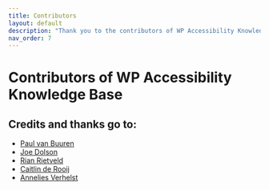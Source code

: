 ```yaml
---
title: Contributors
layout: default
description: "Thank you to the contributors of WP Accessibility Knowledge Base"
nav_order: 7
---
```


#  Contributors of WP Accessibility Knowledge Base

## Credits and thanks go to:
- <a href="https://wbvb.nl/">Paul van Buuren</a>
- <a href="https://joedolson.com">Joe Dolson</a>
- <a href="https://rianrietveld.com">Rian Rietveld</a>
- <a href="https://www.caitlinderooij.com/">Caitlin de Rooij</a>
- <a href="https://www.adviesvanannelies.nl/">Annelies Verhelst</a>
